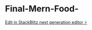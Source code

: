# Final-Mern-Food-

[Edit in StackBlitz next generation editor ⚡️](https://stackblitz.com/~/github.com/MANISHKENGUVA/Final-Mern-Food-)